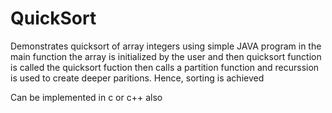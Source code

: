 # QuickSort
Demonstrates quicksort of array integers using simple JAVA program
in the main function the array is initialized by the user and then quicksort function is called
the quicksort fuction then calls a partition function and recurssion is used to create deeper paritions. Hence, sorting is achieved


Can be implemented in c or c++ also
